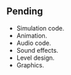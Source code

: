 ## Pending
- Simulation code.
- Animation.
- Audio code.
- Sound effects.
- Level design.
- Graphics.
